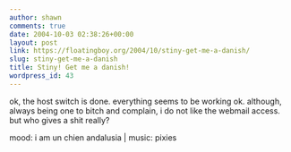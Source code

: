 ```yaml
---
author: shawn
comments: true
date: 2004-10-03 02:38:26+00:00
layout: post
link: https://floatingboy.org/2004/10/stiny-get-me-a-danish/
slug: stiny-get-me-a-danish
title: Stiny! Get me a danish!
wordpress_id: 43
---
```


ok, the host switch is done. everything seems to be working ok. although, always being one to bitch and complain, i do not like the webmail access. but who gives a shit really?

mood: i am un chien andalusia | music: pixies
